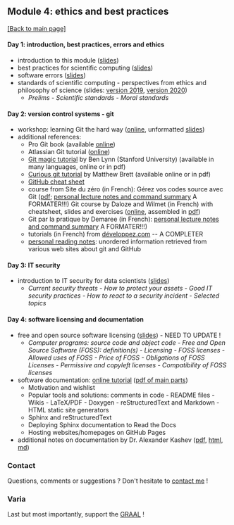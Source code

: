 ## Module 4: ethics and best practices

[[Back to main page]](../index.md)


#### Day 1: introduction, best practices, errors and ethics
- introduction to this module ([slides](pdf_lectures/day1_1_intro.pdf))
- best practices for scientific computing ([slides](pdf_lectures/day1_2_BestPractices.pdf))
- software errors ([slides](pdf_lectures/day1_3_software_errors.pdf))
- standards of scientific computing - perspectives from ethics and philosophy of science  (slides: [version 2019](pdf_lectures/day1_4_Standards-Computing-2019.pdf), [version 2020](pdf_lectures/day1_4_Standards-Computing-2019.pdf))
    - *Prelims - Scientific standards - Moral standards*

#### Day 2: version control systems - git 
- workshop: learning Git the hard way ([online](https://escodebar.github.io/trainings/git/#/), unformatted [slides](pdf_lectures/day2_Git_workshop.pdf))
- additional references:
    - Pro Git book (available [online](https://git-scm.com/book/en/v2))
    - Atlassian Git tutorial ([online](https://www.atlassian.com/git))
    - [Git magic tutorial](http://www-cs-students.stanford.edu/~blynn/gitmagic) by Ben Lynn (Stanford University) (available in many languages, online or in pdf)
    -  [Curious git tutorial](https://matthew-brett.github.io/curious-git/index.html) by Matthew Brett (available online or in pdf)
    - [GitHub cheat sheet](my_readings/day2_github-git-cheat-sheet.pdf)
    - course from Site du zéro (in French): Gérez vos codes source avec Git ([pdf](http://user.oc-static.com/pdf/254198-gerez-vos-codes-source-avec-git.pdf); [personal lecture notes and command summary](my_readings/day2_siteduzero_cmds.txt) A FORMATER!!!)
    Git course by Daloze and Wilmet (in French) with cheatsheet, slides and exercises ([online](https://eregon.me/git), assembled in [pdf](my_readings/day2_all_eregon.pdf))
    - Git par la pratique by Demaree (in French): [personal lecture notes and command summary](my_readings/day2_git_par_la_pratique_cmds.txt) A FORMATER!!!)
    - tutorials  (in French) from [développez.com](https://djibril.developpez.com/tutoriels/conception/pro-git/?page=page_2#LII) -- A COMPLETER
    - [personal reading notes](my_readings/day2_git_web_readings_all.pdf): unordered information retrieved from various web sites about git and GitHub

#### Day 3: IT security
- introduction to IT security for data scientists ([slides](pdf_lectures/day_3_Introduction_to_IT_Security_for_Data_Scientists_v2.pdf))
    - *Current security threats - How to protect your assets - Good IT security practices - How to react to a security incident - Selected topics*

#### Day 4: software licensing and documentation

- free and open source software licensing ([slides](pdf_lectures/day4_final_FOSS_slides_18.6.2020.pptx)) - NEED TO UPDATE !
    - *Computer programs: source code and object code - Free and Open Source Software (FOSS): definition(s) - Licensing - FOSS licenses - Allowed uses of FOSS - Price of FOSS - Obligations of FOSS Licenses - Permissive and copyleft licenses - Compatibility of FOSS licenses*
- software documentation: [online tutorial](https://coderefinery.github.io/documentation) ([pdf of main parts](pdf_lectures/day4_coderefinery.pdf))
    - Motivation and wishlist
    - Popular tools and solutions: comments in code - README files - Wikis - LaTeX/PDF - Doxygen - reStructuredText and Markdown - HTML static site generators
    - Sphinx and reStructuredText
    - Deploying Sphinx documentation to Read the Docs
    - Hosting websites/homepages on GitHub Pages
- additional notes on documentation by Dr. Alexander Kashev ([pdf](pdf_lectures/day4_NotesOnDocumentation.pdf), [html](pdf_lectures/day4_NotesOnDocumentation.html), [md](pdf_lectures/day4_NotesOnDocumentation.md))


### Contact
Questions, comments or suggestions ? Don't hesitate to [contact me](mailto:zufferey.marie@bluewin.ch) !


### Varia
Last but most importantly, support the [GRAAL](http://graal-defenseanimale.org) !

